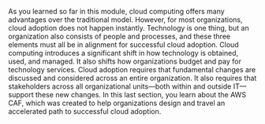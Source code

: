 As you learned so far in this module, cloud computing offers many advantages over the traditional model. However, for most organizations, cloud adoption does not happen instantly. Technology is one thing, but an organization also consists of people and processes, and these three elements must all be in alignment for successful cloud adoption. Cloud computing introduces a significant shift in how technology is obtained, used, and managed. It also shifts how organizations budget and pay for technology services. Cloud adoption requires that fundamental changes are discussed and considered across an entire organization. It also requires that stakeholders across all organizational units—both within and outside IT—support these new changes. In this last section, you learn about the AWS CAF, which was created to help organizations design and travel an accelerated path to successful cloud adoption.
